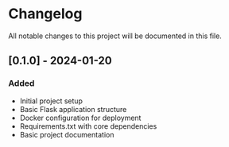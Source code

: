 # Changelog

All notable changes to this project will be documented in this file.

## [0.1.0] - 2024-01-20

### Added
- Initial project setup
- Basic Flask application structure
- Docker configuration for deployment
- Requirements.txt with core dependencies
- Basic project documentation
